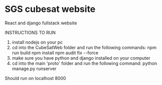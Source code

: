 # SGS cubesat website
React and django fullstack website

INSTRUCTIONS TO RUN

1) install nodejs on your pc
2) cd into the CubeSatWeb folder and run the following commands:
    npm run build
    npm install
    npm audit fix --force
3) make sure you have python and django installed on your computer
4) cd into the main 'proto' folder and run the following command:
    python manage.py runserver
    
    
Should run on localhost 8000
